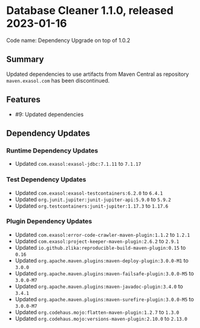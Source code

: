 # Database Cleaner 1.1.0, released 2023-01-16

Code name: Dependency Upgrade on top of 1.0.2

## Summary

Updated dependencies to use artifacts from Maven Central as repository `maven.exasol.com` has been discontinued.

## Features

* #9: Updated dependencies

## Dependency Updates

### Runtime Dependency Updates

* Updated `com.exasol:exasol-jdbc:7.1.11` to `7.1.17`

### Test Dependency Updates

* Updated `com.exasol:exasol-testcontainers:6.2.0` to `6.4.1`
* Updated `org.junit.jupiter:junit-jupiter-api:5.9.0` to `5.9.2`
* Updated `org.testcontainers:junit-jupiter:1.17.3` to `1.17.6`

### Plugin Dependency Updates

* Updated `com.exasol:error-code-crawler-maven-plugin:1.1.2` to `1.2.1`
* Updated `com.exasol:project-keeper-maven-plugin:2.6.2` to `2.9.1`
* Updated `io.github.zlika:reproducible-build-maven-plugin:0.15` to `0.16`
* Updated `org.apache.maven.plugins:maven-deploy-plugin:3.0.0-M1` to `3.0.0`
* Updated `org.apache.maven.plugins:maven-failsafe-plugin:3.0.0-M5` to `3.0.0-M7`
* Updated `org.apache.maven.plugins:maven-javadoc-plugin:3.4.0` to `3.4.1`
* Updated `org.apache.maven.plugins:maven-surefire-plugin:3.0.0-M5` to `3.0.0-M7`
* Updated `org.codehaus.mojo:flatten-maven-plugin:1.2.7` to `1.3.0`
* Updated `org.codehaus.mojo:versions-maven-plugin:2.10.0` to `2.13.0`
